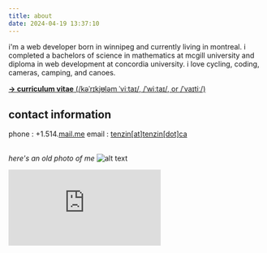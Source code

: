```yaml
---
title: about
date: 2024-04-19 13:37:10
---
```


i'm a web developer born in winnipeg and currently living in montreal.  i completed a bachelors of science in mathematics at mcgill university and diploma in web development at concordia university. i love cycling, coding, cameras, camping, and canoes.

<!-- CV -->

[**→ curriculum vitae** (/kəˈrɪkjᵿləm ˈviːtaɪ/, /ˈwiːtaɪ/, or /ˈvaɪtiː/)](https://citizenofearth.github.io/tenzin.cv/)

<!-- /CV -->

<!-- CONTACT INFO -->

## contact information

phone : +1.514.<a href="mailto:tenzin@tenzin.ca">mail.me</a>
email : <a href="mailto:tenzin@tenzin.ca">tenzin[at]tenzin[dot]ca</a>

<!-- /CONTACT INFO -->

<!-- PROFILE PIC -->

<br>_here's an old photo of me_
![alt text](../images/me.png "an old photo of me")

<!-- /PROFILE PIC -->

<!-- GOOGLE MAPS -->
<div class="google-maps"><iframe src="https://www.google.com/maps/embed?pb=!1m18!1m12!1m3!1d178791.72095790613!2d-73.87038248421172!3d45.55795644727512!2m3!1f0!2f0!3f0!3m2!1i1024!2i768!4f13.1!3m3!1m2!1s0x4cc91a541c64b70d%3A0x654e3138211fefef!2sMontreal%2C%20QC!5e0!3m2!1sen!2sca!4v1611951046629!5m2!1sen!2sca" frameborder="0" style="border:0;" allowfullscreen="" aria-hidden="false" tabindex="0"></iframe></div>
<!-- /GOOGLE MAPS -->
